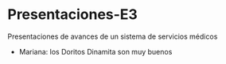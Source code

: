 # Presentaciones-E3
Presentaciones de avances de un sistema de servicios médicos
- Mariana: los Doritos Dinamita son muy buenos